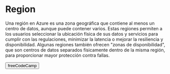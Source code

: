 # Region

Una región en Azure es una zona geográfica que contiene al menos un centro de datos, aunque puede contener varios. Estas regiones permiten a los usuarios seleccionar la ubicación física de sus datos y servicios para cumplir con las regulaciones, minimizar la latencia o mejorar la resiliencia y disponibilidad. Algunas regiones también ofrecen "zonas de disponibilidad", que son centros de datos separados físicamente dentro de la misma región, para proporcionar mayor protección contra fallas.

<a href="https://www.freecodecamp.org/">
    <button>freeCodeCamp</button>
  </a> 